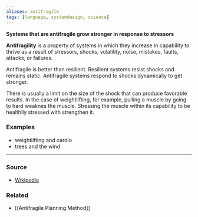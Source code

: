 ```yaml
---
aliases: antifragile
tags: [language, systemdesign, science]
---
```

**Systems that are antifragile grow stronger in response to stressors**

**Antifragility** is a property of systems in which they increase in capability to thrive as a result of stressors, shocks, volatility, noise, mistakes, faults, attacks, or failures.

Antifragile is better than resilient. Resilient systems resist shocks and remains static. Antifragile systems respond to shocks dynamically to get stronger.

There is usually a limit on the size of the shock that can produce favorable results. In the case of weightlifting, for example, pulling a muscle by going to hard weaknes the muscle. Stressing the muscle within its capability to be healthily stressed with strengthen it. 

### Examples
- weightlifting and cardio
- trees and the wind

---
### Source
- [Wikipedia](https://en.wikipedia.org/wiki/Antifragility)

### Related
- [[Antifragile Planning Method]]
 